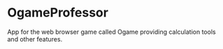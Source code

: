 # OgameProfessor
App for the web browser game called Ogame providing calculation tools and other features.
